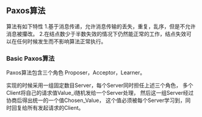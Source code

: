 ## Paxos算法

算法有如下特性
1.基于消息传递，允许消息传输的丢失，重复，乱序，但是不允许消息被攥改。
2.在结点数少于半数失效的情况下仍然能正常的工作，结点失效可以在任何时候发生而不影响算法正常执行。

### Basic Paxos算法

Paxos算法包含三个角色 Proposer，Acceptor，Learner。

实现的时候采用一组固定数目Server，每个Server同时担任上述三个角色，
多个Client将自己的请求值Value_i随机发给一个Server处理，
然后这一组Server经过协商后得出统一的一个值Chosen_Value，
这个值必须被每个Server学习到，同时回复给所有发起请求的Client。


